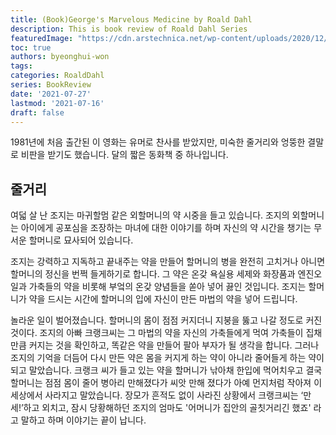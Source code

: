 ```yaml
---
title: (Book)George's Marvelous Medicine by Roald Dahl
description: This is book review of Roald Dahl Series
featuredImage: "https://cdn.arstechnica.net/wp-content/uploads/2020/12/george4.jpg"
toc: true
authors: byeonghui-won
tags:
categories: RoaldDahl
series: BookReview
date: '2021-07-27'
lastmod: '2021-07-16'
draft: false
---
```


1981년에 처음 출간된 이 영화는 유머로 찬사를 받았지만, 미숙한 줄거리와 엉뚱한 결말로 비판을 받기도 했습니다. 달의 짧은 동화책 중 하나입니다.

## 줄거리

여덟 살 난 조지는 마귀할멈 같은 외할머니의 약 시중을 들고 있습니다. 조지의 외할머니는 아이에게 공포심을 조장하는 마녀에 대한 이야기를 하며 자신의 약 시간을 챙기는 무서운 할머니로 묘사되어 있습니다.

조지는 강력하고 지독하고 끝내주는 약을 만들어 할머니의 병을 완전히 고치거나 아니면 할머니의 정신을 번쩍 들게하기로 합니다. 
그 약은 온갖 욕실용 세제와 화장품과 엔진오일과 가축들의 약을 비롯해 부엌의 온갖 양념들을 쏟아 넣어 끓인 것입니다. 조지는 할머니가 약을 드시는 시간에 할머니의 입에 자신이 만든 마법의 약을 넣어 드립니다. 

놀라운 일이 벌어졌습니다. 할머니의 몸이 점점 커지더니 지붕을 뚫고 나갈 정도로 커진 것이다. 조지의 아빠 크랭크씨는 그 마법의 약을 자신의 가축들에게 먹여 가축들이 집채만큼 커지는 것을 확인하고, 똑같은 약을 만들어 팔아 부자가 될 생각을 합니다. 그러나 조지의 기억을 더듬어 다시 만든 약은 몸을 커지게 하는 약이 아니라 줄어들게 하는 약이 되고 말았습니다. 크랭크 씨가 들고 있는 약을 할머니가 낚아채 한입에 먹어치우고 결국 할머니는 점점 몸이 줄어 병아리 만해졌다가 씨앗 만해 졌다가 아예 먼지처럼 작아져 이 세상에서 사라지고 말았습니다. 장모가 흔적도 없이 사라진 상황에서 크랭크씨는 ‘만세!’하고 외치고, 잠시 당황해하던 조지의 엄마도 '어머니가 집안의 골칫거리긴 했죠' 라고 말하고 하며 이야기는 끝이 납니다. 
